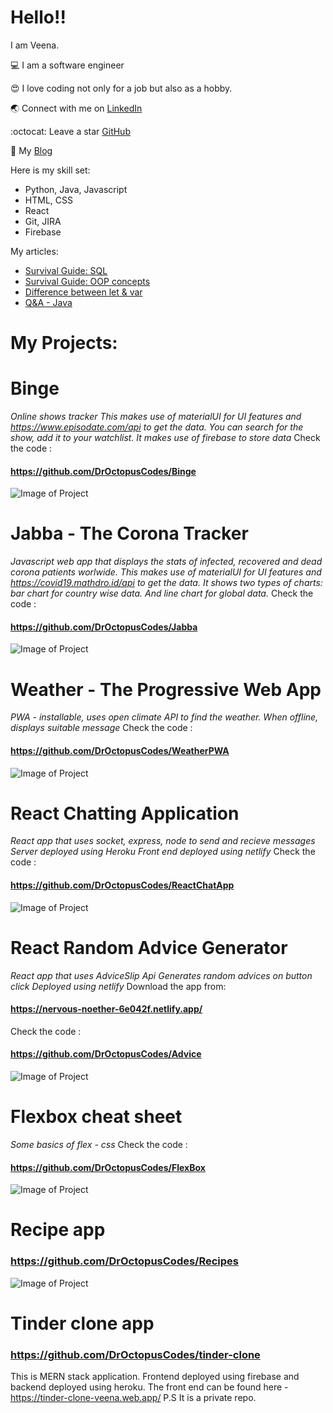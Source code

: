 # Hello!!   
I am Veena.    

:computer: I am a software engineer      

:heart_eyes: I love coding not only for a job but also as a hobby.   

:earth_asia: Connect with me on [LinkedIn](https://www.linkedin.com/in/veenasr/)    

:octocat: Leave a star [GitHub](https://github.com/DrOctopusCodes)   

📝 My [Blog](https://indiantechiediaries.blogspot.com/)

Here is my skill set:
- Python, Java, Javascript
- HTML, CSS
- React
- Git, JIRA
- Firebase

My articles:     
- [Survival Guide: SQL](https://indiantechiediaries.blogspot.com/2021/02/survival-guide-sql.html)
- [Survival Guide: OOP concepts](https://indiantechiediaries.blogspot.com/2021/03/survival-guide-oop-concepts-in-java.html)
- [Difference between let & var](https://indiantechiediaries.blogspot.com/2021/07/let-and-var.html)
- [Q&A - Java](https://indiantechiediaries.blogspot.com/2021/07/QAJava.html)

# My Projects:   

# Binge
*Online shows tracker*
*This makes use of materialUI for UI features and https://www.episodate.com/api to get the data.*
*You can search for the show, add it to your watchlist. It makes use of firebase to store data*
Check the code :
#### https://github.com/DrOctopusCodes/Binge

![Image of Project](https://github.com/DrOctopusCodes/Binge/blob/master/screenshots/1.PNG)


# Jabba - The Corona Tracker
*Javascript web app that displays the stats of infected, recovered and dead corona patients worlwide.*
*This makes use of materialUI for UI features and https://covid19.mathdro.id/api to get the data.*
*It shows two types of charts: bar chart for country wise data. And line chart for global data.*
Check the code :
#### https://github.com/DrOctopusCodes/Jabba

![Image of Project](https://github.com/DrOctopusCodes/Jabba/blob/master/screenshots/img1.PNG)


# Weather - The Progressive Web App
*PWA - installable, uses open climate API to find the weather.*
*When offline, displays suitable message*
Check the code :
#### https://github.com/DrOctopusCodes/WeatherPWA

![Image of Project](https://github.com/DrOctopusCodes/WeatherPWA/blob/master/screenshots/img3.PNG)




# React Chatting Application
*React app that uses socket, express, node to send and recieve messages*
*Server deployed using Heroku*
*Front end deployed using netlify*
Check the code :
#### https://github.com/DrOctopusCodes/ReactChatApp

![Image of Project](https://github.com/DrOctopusCodes/ReactChatApp/blob/master/screenshots/chat2.PNG)


# React Random Advice Generator
*React app that uses AdviceSlip Api*
*Generates random advices on button click*
*Deployed using netlify*
Download the app from:
#### https://nervous-noether-6e042f.netlify.app/
Check the code :
#### https://github.com/DrOctopusCodes/Advice

![Image of Project](https://github.com/DrOctopusCodes/Advice/blob/master/screenshots/img2.PNG)


# Flexbox cheat sheet
*Some basics of flex - css*
Check the code :
#### https://github.com/DrOctopusCodes/FlexBox

![Image of Project](https://github.com/DrOctopusCodes/FlexBox/blob/master/screenshots/style10a.PNG)


# Recipe app
### https://github.com/DrOctopusCodes/Recipes

![Image of Project](https://github.com/DrOctopusCodes/Recipes/blob/main/screenshots/img1.PNG)

# Tinder clone app
### https://github.com/DrOctopusCodes/tinder-clone
This is MERN stack application. Frontend deployed using firebase and backend deployed using heroku.
The front end can be found here - https://tinder-clone-veena.web.app/
P.S It is a private repo. 


